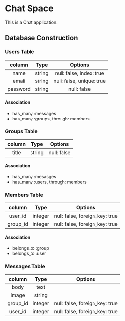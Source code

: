 # Chat Space

  This is a Chat application.


## Database Construction

### Users Table

| column | Type | Options |
|:------:|:----:|:-------:|
|name|string|null: false, index: true|
|email|string|null: false, unique: true|
|password|string|null: false |

#### Association
- has_many :messages
- has_many :groups, through: members


### Groups Table

| column | Type | Options |
|:------:|:----:|:-------:|
|title|string|null: false|

#### Association
- has_many :mesasges
- has_many :users, through: members


### Members Table
| column | Type | Options |
|:------:|:----:|:-------:|
|user_id|integer|null: false, foreign_key: true|
|group_id|integer|null: false, foreign_key: true|

#### Association
- belongs_to :group
- belongs_to :user


### Messages Table
| column | Type | Options |
|:------:|:----:|:-------:|
|body|text|
|image|string|
|group_id|integer|null: false, foreign_key: true|
|user_id|integer|null: false, foreign_key: true|

